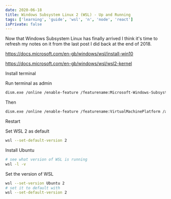 ```yaml
---
date: 2020-06-18
title: Windows Subsystem Linux 2 (WSL) - Up and Running
tags: ['learning', 'guide', 'wsl', 'n', 'node', 'react']
isPrivate: false
---
```


Now that Windows Subsystem Linux has finally arrived I think it's time
to refresh my notes on it from the last post I did back at the end
of 2018.

https://docs.microsoft.com/en-gb/windows/wsl/install-win10

https://docs.microsoft.com/en-gb/windows/wsl/wsl2-kernel

Install terminal

Run terminal as admin

<!-- cSpell:ignore dism,featurename,norestart -->

```bash
dism.exe /online /enable-feature /featurename:Microsoft-Windows-Subsystem-Linux /all /norestart
```

Then

```bash
dism.exe /online /enable-feature /featurename:VirtualMachinePlatform /all /norestart
```

Restart

Set WSL 2 as default

```bash
wsl --set-default-version 2
```

Install Ubuntu

```bash
# see what version of WSL is running
wsl -l -v
```

Set the version of WSL

```bash
wsl --set-version Ubuntu 2
# set it to default with
wsl --set-default-version 2
```
